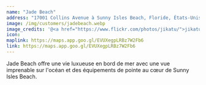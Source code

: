 ```yaml
---
name: "Jade Beach"
address: "17001 Collins Avenue à Sunny Isles Beach, Floride, États-Unis"
image: /img/customers/jadebeach.webp
image_credits: '@<a href="https://www.flickr.com/photos/jikatu/">jikatu</a>'
icon: 
maplink: https://maps.app.goo.gl/EVUXegpLRBz7W2Fb6
link: https://maps.app.goo.gl/EVUXegpLRBz7W2Fb6
---
```

Jade Beach offre une vie luxueuse en bord de mer avec une vue imprenable sur l'océan et des équipements de pointe au cœur de Sunny Isles Beach.

